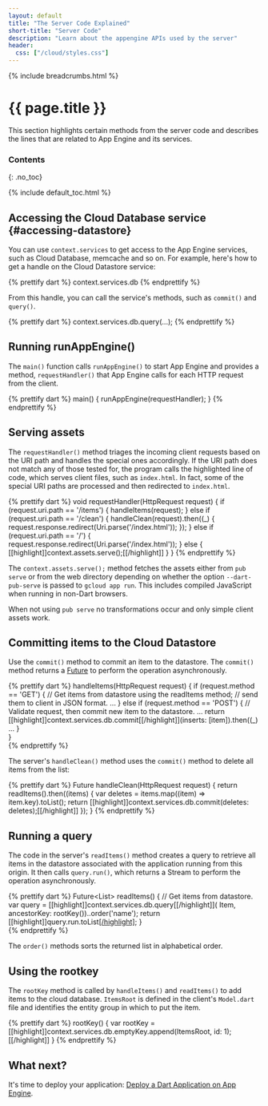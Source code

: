 ```yaml
---
layout: default
title: "The Server Code Explained"
short-title: "Server Code"
description: "Learn about the appengine APIs used by the server"
header:
  css: ["/cloud/styles.css"]
---
```


{% include breadcrumbs.html %}

# {{ page.title }} 

This section highlights certain methods from the server code
and describes the lines that are related to App Engine
and its services.

### Contents
{: .no_toc}

{% include default_toc.html %}

## Accessing the Cloud Database service {#accessing-datastore}

You can use `context.services` to get access
to the App Engine services, such as
Cloud Database, memcache and so on.
For example, here's how to get a handle
on the Cloud Datastore service:

{% prettify dart %}
context.services.db
{% endprettify %}

From this handle, you can call the service's methods, such as `commit()`
and `query()`.

{% prettify dart %}
context.services.db.query(...);
{% endprettify %}

## Running runAppEngine()

The `main()` function calls `runAppEngine()` to start App Engine
and provides a method, `requestHandler()` that App Engine calls
for each HTTP request from the client.

{% prettify dart %}
main() {
  runAppEngine(requestHandler);
}
{% endprettify %}

## Serving assets

The `requestHandler()` method triages the incoming client requests
based on the URI path and handles the special ones accordingly.
If the URI path does not match any of those tested for,
the program calls the highlighted line of code, which
serves client files, such as `index.html`.
In fact, some of the special URI paths are processed
and then redirected to `index.html`.

{% prettify dart %}
void requestHandler(HttpRequest request) {
  if (request.uri.path == '/items') {
    handleItems(request);
  } else if (request.uri.path == '/clean') {
    handleClean(request).then((_) {
      request.response.redirect(Uri.parse('/index.html'));
    });
  } else if (request.uri.path == '/') {
    request.response.redirect(Uri.parse('/index.html'));
  } else {
    [[highlight]]context.assets.serve();[[/highlight]]
  }
}
{% endprettify %}

The `context.assets.serve();` method fetches the assets either from `pub
serve` or from the web directory
depending on whether the option `--dart-pub-serve` is
passed to `gcloud app run`.
This includes compiled JavaScript when running in non-Dart browsers.

When not using `pub serve` no transformations occur and only
simple client assets work.

## Committing items to the Cloud Datastore

Use the `commit()` method to commit an item to the datastore.
The `commit()` method returns a
<a href="http://api.dartlang.org/async/Future.html">Future</a>
to perform the operation asynchronously.

{% prettify dart %}
handleItems(HttpRequest request) {
  if (request.method == 'GET') {
    // Get items from datastore using the readItems method;
    // send them to client in JSON format.
    ...
  } else if (request.method == 'POST') {
    // Validate request, then commit new item to the datastore.
    ...
        return [[highlight]]context.services.db.commit[[/highlight]](inserts: [item]).then((_) 
  ...
  }   
}       
{% endprettify %}

The server's `handleClean()` method uses the `commit()` method to delete
all items from the list:

{% prettify dart %}
Future handleClean(HttpRequest request) {
  return readItems().then((items) {
    var deletes = items.map((item) => item.key).toList();
    return [[highlight]]context.services.db.commit(deletes: deletes);[[/highlight]]
  });
}
{% endprettify %}

## Running a query

The code in the server's `readItems()` method
creates a query to retrieve all items in the datastore
associated with the application running from this origin.
It then calls `query.run()`, which returns a Stream to perform
the operation asynchronously.

{% prettify dart %}
Future<List<Item>> readItems() {
  // Get items from datastore.
  var query = [[highlight]]context.services.db.query[[/highlight]](
      Item, ancestorKey: rootKey())..order('name');
  return [[highlight]]query.run.toList[[/highlight]]();
}       
{% endprettify %}

The `order()` methods sorts the returned list in alphabetical order.
      
## Using the rootkey

The `rootKey` method is called by `handleItems()` and `readItems()` to
add items to the cloud database.
`ItemsRoot` is defined in the client's `Model.dart` file
and identifies the entity group in which to put the item.

{% prettify dart %}
rootKey() {
  var rootKey = [[highlight]]context.services.db.emptyKey.append(ItemsRoot, id: 1);[[/highlight]]
} 
{% endprettify %}

## What next?

It's time to deploy your application:
<a href="/cloud/deploy.html">Deploy a Dart Application on App Engine</a>.

